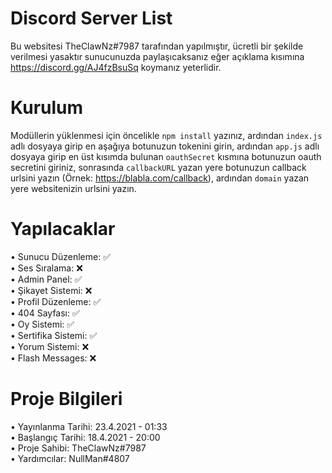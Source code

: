 # Discord Server List

Bu websitesi TheClawNz#7987 tarafından yapılmıştır, ücretli bir şekilde verilmesi yasaktır sunucunuzda paylaşıcaksanız eğer açıklama kısımına https://discord.gg/AJ4fzBsuSq koymanız yeterlidir.

# Kurulum

Modüllerin yüklenmesi için öncelikle <code>npm install</code> yazınız,
ardından <code>index.js</code> adlı dosyaya girip en aşağıya botunuzun tokenini girin,
ardından <code>app.js</code> adlı dosyaya girip en üst kısımda bulunan <code>oauthSecret</code> kısmına botunuzun oauth secretini giriniz, sonrasında <code>callbackURL</code> yazan yere botunuzun callback urlsini yazın (Örnek: https://blabla.com/callback), ardından <code>domain</code> yazan yere websitenizin urlsini yazın.

# Yapılacaklar

• Sunucu Düzenleme: ✅<br>
• Ses Sıralama: ❌<br>
• Admin Panel: ✅<br>
• Şikayet Sistemi: ❌<br>
• Profil Düzenleme: ✅<br>
• 404 Sayfası: ✅<br>
• Oy Sistemi: ✅<br>
• Sertifika Sistemi: ✅<br>
• Yorum Sistemi: ❌<br>
• Flash Messages: ❌

# Proje Bilgileri

• Yayınlanma Tarihi: 23.4.2021 - 01:33<br>
• Başlangıç Tarihi: 18.4.2021 - 20:00<br>
• Proje Sahibi: TheClawNz#7987<br>
• Yardımcılar: NullMan#4807
